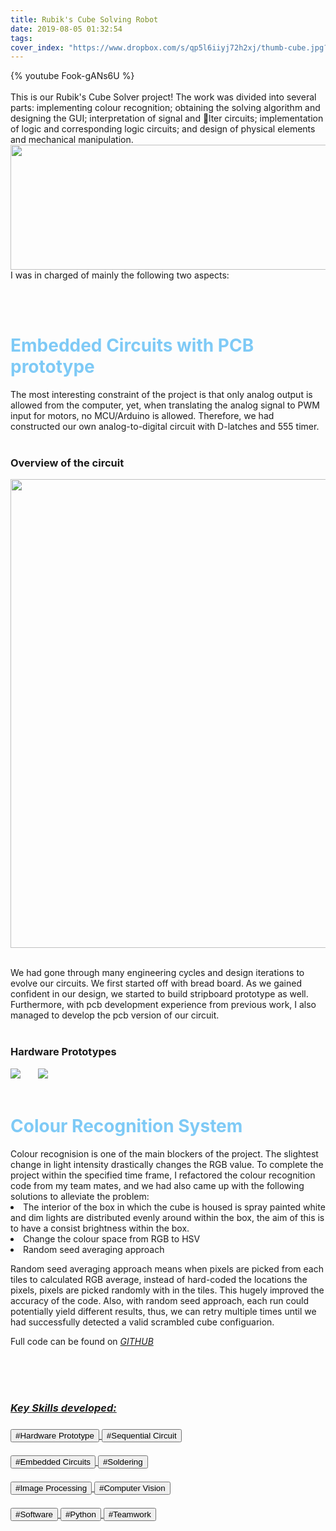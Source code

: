```yaml
---
title: Rubik's Cube Solving Robot
date: 2019-08-05 01:32:54
tags:
cover_index: "https://www.dropbox.com/s/qp5l6iiyj72h2xj/thumb-cube.jpg?raw=1"
---
```

{% youtube Fook-gANs6U %}
<br>
<br>
This is our Rubik's Cube Solver project! The work was divided into several parts: implementing colour recognition; obtaining the solving algorithm and designing the GUI; interpretation of signal and lter circuits; implementation of logic and corresponding logic circuits; and design of physical elements and mechanical manipulation.
<br>
<img src="https://www.dropbox.com/s/n6zv8rm1eheshj2/cube-overall.png?raw=1" width="1080" height="200">
<br>
I was in charged of mainly the following two aspects: 



<br>
<br>
<h1 style="color:#7ecaf6;" class="fas fa-briefcase"> Embedded Circuits with PCB prototype </h1>
The most interesting constraint of the project is that only analog output is allowed from the computer, yet, when translating the analog signal to PWM input for motors, no MCU/Arduino is allowed. Therefore, we had constructed our own analog-to-digital circuit with D-latches and 555 timer.
<br>
<br>
<h3>Overview of the circuit</h3>
<img src="https://www.dropbox.com/s/e2ibao4k4r9buzb/cube-circuit.png?raw=1" width="1080" height="750">
<br>
<br>


We had gone through many engineering cycles and design iterations to evolve our circuits. We first started off with bread board. As we gained confident in our design, we started to build stripboard prototype as well. Furthermore, with pcb development experience from previous work, I also managed to develop the pcb version of our circuit.
<br>
<br>
<h3>Hardware Prototypes</h3>
<img src="https://www.dropbox.com/s/359e7hs1ahr9qdk/cube-strip-board.jpg?raw=1">
 &nbsp  &nbsp  &nbsp
<img src="https://www.dropbox.com/s/mxc3y1lkoutovbj/cube-pcb.jpg?raw=1">





<br>
<br>
<h1 style="color:#7ecaf6;" class="fas fa-briefcase"> Colour Recognition System </h1>
Colour recognision is one of the main blockers of the project. The slightest change in light intensity drastically changes the RGB value. To complete the project within the specified time frame, I refactored the colour recognition code from my team mates, and we had also came up with the following solutions to alleviate the problem:

<li> The interior of the box in which the cube is housed is spray painted white and dim lights are distributed evenly around within the box, the aim of this is to have a consist brightness within the box.</li>
<li> Change the colour space from RGB to HSV</li>
<li> Random seed averaging approach</li>

Random seed averaging approach means when pixels are picked from each tiles to calculated RGB average, instead of hard-coded the locations the pixels, pixels are picked randomly with in the tiles. This hugely improved the accuracy of the code. Also, with random seed approach, each run could potentially yield different results, thus, we can retry multiple times until we had successfully detected a valid scrambled cube configuarion.

Full code can be found on <em><a href="https://github.com/elimkwan/Python-RubiksCubeColourRecognition" target="_blank" rel="noopener">GITHUB

<br>
<br>
<br>
<h3>Key Skills developed:<h3>
<button>#Hardware Prototype</button>  <button>#Sequential Circuit</button>
<br>
<br>
<button>#Embedded Circuits</button>  <button>#Soldering</button>
<br>
<br>
<button>#Image Processing</button>  <button>#Computer Vision</button>
<br>
<br>
<button>#Software</button>  <button>#Python</button>  <button>#Teamwork</button>